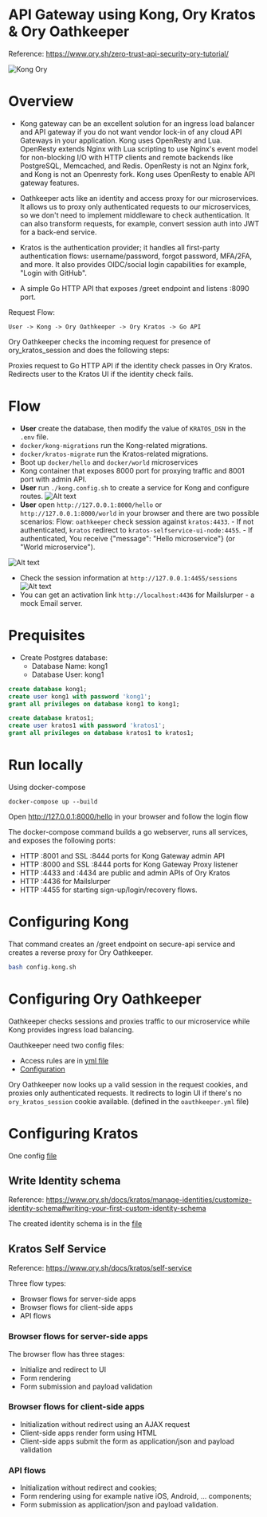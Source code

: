 # API Gateway using Kong, Ory Kratos & Ory Oathkeeper

Reference: https://www.ory.sh/zero-trust-api-security-ory-tutorial/

![Kong Ory](./kong_ory.png)

# Overview

- Kong gateway can be an excellent solution for an ingress load balancer and API gateway if you do not want vendor lock-in of any cloud API Gateways in your application. Kong uses OpenResty and Lua. OpenResty extends Nginx with Lua scripting to use Nginx's event model for non-blocking I/O with HTTP clients and remote backends like PostgreSQL, Memcached, and Redis. OpenResty is not an Nginx fork, and Kong is not an Openresty fork. Kong uses OpenResty to enable API gateway features.

- Oathkeeper acts like an identity and access proxy for our microservices. It allows us to proxy only authenticated requests to our microservices, so we don't need to implement middleware to check authentication. It can also transform requests, for example, convert session auth into JWT for a back-end service.

- Kratos is the authentication provider; it handles all first-party authentication flows: username/password, forgot password, MFA/2FA, and more. It also provides OIDC/social login capabilities for example, "Login with GitHub".

- A simple Go HTTP API that exposes /greet endpoint and listens :8090 port.

Request Flow:

```
User -> Kong -> Ory Oathkeeper -> Ory Kratos -> Go API
```

Ory Oathkeeper checks the incoming request for presence of ory_kratos_session and does the following steps:

Proxies request to Go HTTP API if the identity check passes in Ory Kratos.
Redirects user to the Kratos UI if the identity check fails.

# Flow

- **User** create the database, then modify the value of `KRATOS_DSN` in the `.env` file.
- `docker/kong-migrations` run the Kong-related migrations.
- `docker/kratos-migrate` run the Kratos-related migrations.
- Boot up `docker/hello` and `docker/world` microservices
- Kong container that exposes 8000 port for proxying traffic and 8001 port with admin API.
- **User** run `./kong.config.sh` to create a service for Kong and configure routes.
    ![Alt text](kong_config_sh.png)
- **User** open `http://127.0.0.1:8000/hello` or `http://127.0.0.1:8000/world` in your browser and there are two possible scenarios:
    Flow: `oathkeeper` check session against `kratos:4433`. 
        - If not authenticated, `kratos` redirect to `kratos-selfservice-ui-node:4455`.
        - If authenticated, You receive {"message": "Hello microservice"} (or "World microservice").

![Alt text](kratos_ui.png)
- Check the session information at `http://127.0.0.1:4455/sessions`
    ![Alt text](selfservice_session.png)
- You can get an activation link `http://localhost:4436` for Mailslurper - a mock Email server.

# Prequisites
- Create Postgres database:
    - Database Name: kong1
    - Database User: kong1

```sql
create database kong1;
create user kong1 with password 'kong1';
grant all privileges on database kong1 to kong1;

create database kratos1;
create user kratos1 with password 'kratos1';
grant all privileges on database kratos1 to kratos1;

```

# Run locally

Using docker-compose

```
docker-compose up --build
```
Open http://127.0.0.1:8000/hello in your browser and follow the login flow

The docker-compose command builds a go webserver, runs all services, and exposes the following ports:

- HTTP :8001 and SSL :8444 ports for Kong Gateway admin API
- HTTP :8000 and SSL :8444 ports for Kong Gateway Proxy listener
- HTTP :4433 and :4434 are public and admin APIs of Ory Kratos
- HTTP :4436 for Mailslurper
- HTTP :4455 for starting sign-up/login/recovery flows.

# Configuring Kong
That command creates an /greet endpoint on secure-api service and creates a reverse proxy for Ory Oathkeeper.

```sh
bash config.kong.sh
```

# Configuring Ory Oathkeeper

Oathkeeper checks sessions and proxies traffic to our microservice while Kong provides ingress load balancing. 

Oauthkeeper need two config files:
- Access rules are in [yml file](oathkeeper/access-rules.yml)
- [Configuration](oauthkeeper/oathkeeper.yml)

Ory Oathkeeper now looks up a valid session in the request cookies, and proxies only authenticated requests. It redirects to login UI if there's no `ory_kratos_session` cookie available. (defined in the `oauthkeeper.yml` file)

# Configuring Kratos

One config [file](kratos/kratos.yml)

## Write Identity schema
Reference: https://www.ory.sh/docs/kratos/manage-identities/customize-identity-schema#writing-your-first-custom-identity-schema

The created identity schema is in the [file](kratos/identity.schema.json)

## Kratos Self Service
Reference: https://www.ory.sh/docs/kratos/self-service

Three flow types:
- Browser flows for server-side apps
- Browser flows for client-side apps
- API flows

### Browser flows for server-side apps
The browser flow has three stages:
- Initialize and redirect to UI
- Form rendering
- Form submission and payload validation

### Browser flows for client-side apps
- Initialization without redirect using an AJAX request
- Client-side apps render form using HTML
- Client-side apps submit the form as application/json and payload validation

### API flows
- Initialization without redirect and cookies;
- Form rendering using for example native iOS, Android, ... components;
- Form submission as application/json and payload validation.